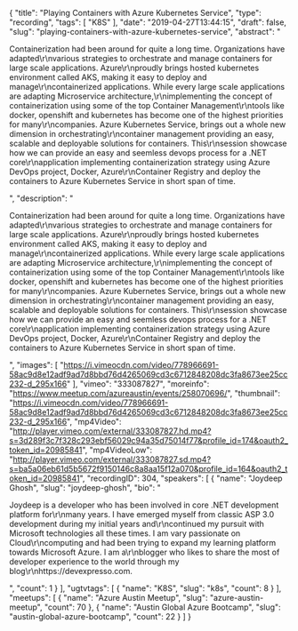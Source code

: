{
  "title": "Playing Containers with Azure Kubernetes Service",
  "type": "recording",
  "tags": [
    "K8S"
  ],
  "date": "2019-04-27T13:44:15",
  "draft": false,
  "slug": "playing-containers-with-azure-kubernetes-service",
  "abstract": "<p>Containerization had been around for quite a long time. Organizations have adapted\r\nvarious strategies to orchestrate and manage containers for large scale applications. Azure\r\nproudly brings hosted kubernetes environment called AKS, making it easy to deploy and manage\r\ncontainerized applications. While every large scale applications are adapting Microservice architecture,\r\nimplementing the concept of containerization using some of the top Container Management\r\ntools like docker, openshift and kubernetes has become one of the highest priorities for many\r\ncompanies. Azure Kubernetes Service, brings out a whole new dimension in orchestrating\r\ncontainer management providing an easy, scalable and deployable solutions for containers. This\r\nsession showcase how we can provide an easy and seemless devops process for a .NET core\r\napplication implementing containerization strategy using Azure DevOps project, Docker, Azure\r\nContainer Registry and deploy the containers to Azure Kubernetes Service in short span of time.</p>",
  "description": "<p>Containerization had been around for quite a long time. Organizations have adapted\r\nvarious strategies to orchestrate and manage containers for large scale applications. Azure\r\nproudly brings hosted kubernetes environment called AKS, making it easy to deploy and manage\r\ncontainerized applications. While every large scale applications are adapting Microservice architecture,\r\nimplementing the concept of containerization using some of the top Container Management\r\ntools like docker, openshift and kubernetes has become one of the highest priorities for many\r\ncompanies. Azure Kubernetes Service, brings out a whole new dimension in orchestrating\r\ncontainer management providing an easy, scalable and deployable solutions for containers. This\r\nsession showcase how we can provide an easy and seemless devops process for a .NET core\r\napplication implementing containerization strategy using Azure DevOps project, Docker, Azure\r\nContainer Registry and deploy the containers to Azure Kubernetes Service in short span of time.</p>",
  "images": [
    "https://i.vimeocdn.com/video/778966691-58ac9d8e12adf9ad7d8bbd76d4265069cd3c6712848208dc3fa8673ee25cc232-d_295x166"
  ],
  "vimeo": "333087827",
  "moreinfo": "https://www.meetup.com/azureaustin/events/258070696/",
  "thumbnail": "https://i.vimeocdn.com/video/778966691-58ac9d8e12adf9ad7d8bbd76d4265069cd3c6712848208dc3fa8673ee25cc232-d_295x166",
  "mp4Video": "http://player.vimeo.com/external/333087827.hd.mp4?s=3d289f3c7f328c293ebf56029c94a35d75014f77&profile_id=174&oauth2_token_id=20985841",
  "mp4VideoLow": "http://player.vimeo.com/external/333087827.sd.mp4?s=ba5a06eb61d5b5672f9150146c8a8aa15f12a070&profile_id=164&oauth2_token_id=20985841",
  "recordingID": 304,
  "speakers": [
    {
      "name": "Joydeep Ghosh",
      "slug": "joydeep-ghosh",
      "bio": "<p>Joydeep is a developer who has been involved in core .NET development platform for\r\nmany years. I have emerged myself from classic ASP 3.0 development during my initial years and\r\ncontinued my pursuit with Microsoft technologies all these times. I am vary passionate on Cloud\r\ncomputing and had been trying to expand my learning platform towards Microsoft Azure. I am a\r\nblogger who likes to share the most of developer experience to the world through my blog\r\nhttps://devexpresso.com.</p>",
      "count": 1
    }
  ],
  "ugtvtags": [
    {
      "name": "K8S",
      "slug": "k8s",
      "count": 8
    }
  ],
  "meetups": [
    {
      "name": "Azure Austin Meetup",
      "slug": "azure-austin-meetup",
      "count": 70
    },
    {
      "name": "Austin Global Azure Bootcamp",
      "slug": "austin-global-azure-bootcamp",
      "count": 22
    }
  ]
}